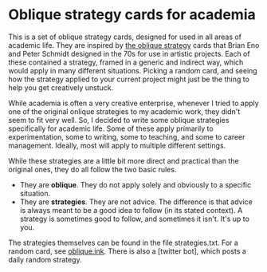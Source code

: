 # Oblique strategy cards for academia

This is a set of oblique strategy cards, designed for used in all areas of academic life. They are inspired by [the oblique strategy](https://en.wikipedia.org/wiki/Oblique_Strategies) cards that Brian Eno and Peter Schmidt designed in the 70s for use in artistic projects. Each of these contained a strategy, framed in a generic and indirect way, which would apply in many different situations. Picking a random card, and seeing how the strategy applied to your current project might just be the thing to help you get creatively unstuck.  

While academia is often a very creative enterprise, whenever I tried to apply one of the original onlique strategies to my academic work, they didn't seem to fit very well. So, I decided to write some oblique strategies specifically for academic life. Some of these apply primarily to experimentation, some to writing, some to teaching, and some to career management. Ideally, most will apply to multiple different settings.

While these strategies are a little bit more direct and practical than the original ones, they do all follow the two basic rules.

* They are **oblique**. They do not apply solely and obviously to a specific situation.
* They are **strategies**. They are not advice. The difference is that advice is always meant to be a good idea to follow (in its stated context). A strategy is sometimes good to follow, and sometimes it isn't. It's up to you.  

The strategies themselves can be found in the file strategies.txt. For a random card, see [oblique.ink](oblique.ink). There is also a [twitter bot], which posts a daily random strategy.
